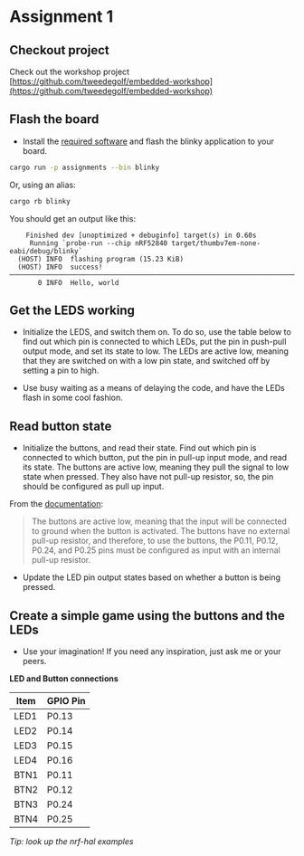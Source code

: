 <div class="read">

# Assignment 1

## Checkout project
Check out the workshop project
[https://github.com/tweedegolf/embedded-workshop](https://github.com/tweedegolf/embedded-workshop)

## Flash the board
- Install the [required software](/preface/setup.md) and flash the blinky application to your board. 

```bash
cargo run -p assignments --bin blinky
```
Or, using an alias:
```bash
cargo rb blinky
```

You should get an output like this:
```
    Finished dev [unoptimized + debuginfo] target(s) in 0.60s
     Running `probe-run --chip nRF52840 target/thumbv7em-none-eabi/debug/blinky`
  (HOST) INFO  flashing program (15.23 KiB)
  (HOST) INFO  success!
────────────────────────────────────────────────────────────────────────────────
       0 INFO  Hello, world
```

## Get the LEDS working
- Initialize the LEDS, and switch them on. To do so, use the table below to find out which pin is connected to which LEDs, put the pin in push-pull output mode, and set its state to low. The LEDs are active low, meaning that they are switched on with a low pin state, and switched off by setting a pin to high.

- Use busy waiting as a means of delaying the code, and have the LEDs flash in some cool fashion.

## Read button state
- Initialize the buttons, and read their state. Find out which pin is connected to which button, put the pin in pull-up input mode, and read its state. The buttons are active low, meaning they pull the signal to low state when pressed. They also have not pull-up resistor, so, the pin should be configured as pull up input.

From the [documentation](https://infocenter.nordicsemi.com/index.jsp?topic=%2Fug_nrf52840_dk%2FUG%2Fdk%2Fhw_buttons_leds.html&cp=4_0_4_7_6):

> The buttons are active low, meaning that the input will be connected to ground when the button is activated. The buttons have no external pull-up resistor, and therefore, to use the buttons, the P0.11, P0.12, P0.24, and P0.25 pins must be configured as input with an internal pull-up resistor. 

- Update the LED pin output states based on whether a button is being pressed.

## Create a simple game using the buttons and the LEDs
- Use your imagination! If you need any inspiration, just ask me or your peers.


**LED and Button connections**

| Item | GPIO Pin |
| ---- | -------- |
| LED1 | P0.13    |
| LED2 | P0.14    |
| LED3 | P0.15    |
| LED4 | P0.16    |
| BTN1 | P0.11    |
| BTN2 | P0.12    |
| BTN3 | P0.24    |
| BTN4 | P0.25    |

*Tip: look up the nrf-hal examples*

</div>